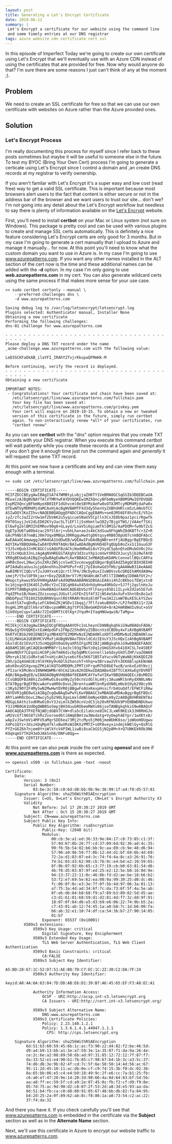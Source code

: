 ```yaml
---
layout: post
title: Generating a Let's Encrypt Certificate
date: 2019-06-12
summary: |
 Let's Encrypt a certificate for our website using the command line
 and some timely entries at our DNS registrar
tags: azure website cdn certificate cert ssl
---
```

In this episode of Imperfect Today we're going to create our own certificate
using Let's Encrypt that we'll eventually use with an Azure CDN instead of using
the certificates that are provided for free. Now why would anyone do that?  I'm
sure there are some reasons I just can't think of any at the moment ;).

## Problem
We need to create an SSL certificate for free so that we can use our own
certificate with websites on Azure rather than the Azure provided ones.

## Solution 
### Let's Encrypt Process
I'm really documenting this process for myself since I refer back to these posts
sometimes but maybe it will be useful to someone else in the future.  To test my
BYOC (Bring Your Own Cert) process I'm going to generate a certicate using Let's
Encrypt since I control a domain and ,an create DNS records at my registrar to
verify ownership.

If you aren't familar with Let's Encrypt it's a super easy and low cost
(read free) way to get a valid SSL certificate.  This is important because most
browsers alert users to the fact that content is either secure or not in the
address bar of the browser and we want users to trust our site... don't we?  I'm
not going into any detail about the Let's Encrypt workflow but needless to say
there is plenty of information available on the [Let's
Encrypt](https://letsencrypt.org/how-it-works/) website.

First, you'll need to install __certbot__ on your Mac or Linux system (not sure
on Windows).  This package is pretty cool and can be used with various plugins to create
and manage SSL certs automatically.  This is definitely a nice feature
considering Let's Encrypt certs are only good for 3 months.  But in my case I'm
going to generate a cert manually that I upload to Azure and manage it
manually... for now.  At this point you'll need to know what the custom domain
you want to use in Azure is.  In my case I'm going to use www.azurepatterns.com.
If you want any other names installed in the ALT section of the cert now is the
time and these additional names can be added with the __-d__ option.  In my case
I'm only going to use __web.azurepatterns.com__ in my cert.  You can also
generate wildcard certs using the same process if that makes more sense for your
use case.

```terminal
>> sudo certbot certonly --manual \
    --preferred-challenges dns \
    -d www.azurepatterns.com

Saving debug log to /var/log/letsencrypt/letsencrypt.log
Plugins selected: Authenticator manual, Installer None
Obtaining a new certificate
Performing the following challenges:
dns-01 challenge for www.azurepatterns.com

- - - - - - - - - - - - - - - - - - - - - - - - - - - - - - - - - - - - - - - -
Please deploy a DNS TXT record under the name
_acme-challenge.www.azurepatterns.com with the following value:

LeD3SCKFaDkAB_ilaYFI_IRAhY2TvjrKkupaQFMmHk-M

Before continuing, verify the record is deployed.
- - - - - - - - - - - - - - - - - - - - - - - - - - - - - - - - - - - - - - - -
Obtaining a new certificate

IMPORTANT NOTES:
 - Congratulations! Your certificate and chain have been saved at:
   /etc/letsencrypt/live/www.azurepatterns.com/fullchain.pem
   Your key file has been saved at:
   /etc/letsencrypt/live/www.azurepatterns.com/privkey.pem
   Your cert will expire on 2019-10-15. To obtain a new or tweaked
   version of this certificate in the future, simply run certbot
   again. To non-interactively renew *all* of your certificates, run
   "certbot renew"
```
As you can see __certbot__ with the "dns" option requires that you create TXT
records with your DNS registrar.  When you execute this command certbot will
wait patiently while you create these records at a Continue prompt and if you don't give it
enough time just run the command again and *generally* it will request the same
TXT record.

At this point we now have a certificate and key and can view them easy enough
with a terminal.
```terminal
>> sudo cat /etc/letsencrypt/live/www.azurepatterns.com/fullchain.pem

-----BEGIN CERTIFICATE-----
MIIFZDCCBEygAwIBAgISA747WMBtyLubjjaZH6TY1VeBMA0GCSqGSIb3DQEBCwUA
MEoxCzAJBgNVBAYTAlVTMRYwFAYDVQQKEw1MZXQncyBFbmNyeXB0MSMwIQYDVQQD
ExpMZXQncyBFbmNyeXB0IEF1dGhvcml0eSBYMzAeFw0xOTA3MTcyMDM4MjdaFw0x
OTEwNTUyMDM4MjdaMCAxHjAcBgNVBAMTFXd3dy5henVyZXBhdHRlcm5zLmNvbTCC
ASIwDQYJKoZIhvcNAQEBBQADggEPADCCAQoCggEBAMs+oe02M56EF8hzhcE/V51n
iyZ/zTcJaZI2rUw1mfZbVAK2u5yqicueSNaUV5Cplln3CxJE0b9paz1pcirRgwfk
PHT0SoyjJoV2dLED02KYy3ac5LTiEFllj5sHkmtlw38Zy7BjgVTWS/jVA4ef7SXi
El6wFg2elBM3IhEMRov90q6+GLayU/LnaV5i6giamTkl0M1G/AaPDOM+fw9bTZcG
OgETp3U6Ta00b4zac29fSl6rj+vbhLho+aeJs4kCXdSuw9FhgWhZ0dKBTfc+3Z+R
GAcPhNbl07nmBiJ0m7Uqx0MBqxJ0RRqguHwdtgD6tqsy4RB038pUO7cnkBQFAbcC
AwEAAaOCAmwwggJoMA4GA1UdDwEB/wQEAwIFoDAdBgNBrentFjAUBggrBgEFBQcD
AQYIKwYBBQUHAwIwDAYDVR0TAQH/BAIwADAdBgNVHQ4EFgQUpb0oZxxS11GuuG3F
Y3J5cHQub3JnMC8GCCsGAQUFBzAChiNodHRwOi8vY2VydC5pbnQteDMubGV0c2Vu
Y3J5cHQub3JnLzAgAgNVHREEGTAXghV3d3cuYXp1cmVwYXR0ZXJucy5jb20wTAYD
VR0gBEUwQzAIBgZngQwBAgEwNwYLKwYBBAGC3xMBAQEwKDAMcConnellBQcCARYa
aHR0cDovL2Nwcy5sZXRzZW5jcnlwdC5vcmcwggEGBgorBgEEAdZ5AgQCBIH3BIH0
APIAdwDiaUuuJujpQAnohhu2O4PUPuf+dIj7pI8okwGd3fHb/gAAAWwB31AeAAAE
AwBIMEYCIQD/vf2uJUHYxvKiQcrtl7P4/3NcDy0uxIIuW0VsvbcQRQIhAMXdA0Hw
imejP/t5vlOF9kjaxr+DxyZQGB3mrV7/MjNXAHcAKTxRllTIOWW6qlD8WAfUt2+/
WHopctykwwz05UVH9HgAAAFsAd9QMAAABAMASDBGAiEA8s14hZcBKboifEWjxtn8
bc1djogn915K4OlZv0bcY2sCIQCqH84uX45dnhUyHnw49RkOz+5J7fj2qslnHxJu
ESPRYTANBgkqhkiG9w0BAQsFAAOCAQEAbVGzYFlFaxys85Di1ILyvkZd2aS5E7uh
PqdZPho1B/HamiZOzixuogiJUGutlzGFEnISf4f32jNS4eSAsXuFx5hntBs8o1w3
dNbbPpuCT818X25QUBRNVqxnlREtRRARrNsOz8l0FTvw3AI2imW7BuXE5LkYSZwv
5sx6tSX7xqDnRyieFCA9mGZKjWSDv11bqqj/7FlfzakuB0UO+/LP2fmOBX11rJ2A
0sgHL1MtqD3lk6raTXBvcpoWNRL8g7tPt63BeGmKDVG0+8rA2HmRBWdIu9uC+oSV
S1k0VpoCupvlaA6c72IeQ8MTtC0lKg+JYquM+IYaqHNUwqwiN/TaMg==
-----END CERTIFICATE-----
-----BEGIN CERTIFICATE-----
MIIEkjCCA3qgAwIBAgIQCgFBQgAAAVOFc2oLheynCDANBgkqhkiG9w0BAQsFADA/
MSQwIgYDVQQKExtEaWdpdGFsIFNpZ25hdHVyZSBUcnVzdCBDby4xFzAVBgNVBAMT
DkRTVCBSb290IENBIFgzMB4XDTE2MDMxNzE2NDA0NloXDTIxMDMxNzE2NDA0Nlow
SjELMAkGA1UEBhMCVVMxFjAUBgNVBAoTDUxldCdzIEVuY3J5cHQxIzAhBgNVBAMT
GkxldCdzIEVuY3J5cHQgQXV0aG9yaXR5IFgzMIIBIjANBgkqhkiG9w0BAQEFAAOC
AQ8AMIIBCgKCAQEAnNMM8FrlLke3cl03g7NoYzDq1zUmGSXhvb418XCSL7e4S0EF
q6meNQhY7LEqxGiHC6PjdeTm86dicbp5gWMcConnell1eGdxyGkOlZHP/uaZ6WA8
SMx+yk13EiSdRxta67nsHjcAHJyse6cF6s5K671B5TaYucv9bTyWaN8jKkKQDIZ0
Z8h/pZq4UmEUEz9l6YKHy9v6Dlb2honzhT+Xhq+w3Brvaw2VFn3EK6BlspkENnWA
a6xK8xuQSXgvopZPKiAlKQTGdMDQMc2PMTiVFrqoM7hD8bEfwzB/onkxEz0tNvjj
/PIzark5McWvxI0NHWQWM6r6hCm21AvA2H3DkwIDAQABo4IBfTCCAXkwEgYDVR0T
AQH/BAgwBgEB/wIBADAOBgNVHQ8BAf8EBAMCAYYwfwYIKwYBBQUHAQEEczBxMDIG
CCsGBQUFBzABhiZodHRwOi8vaXNyZy50cnVzdGlkLm9jc3AuaWRlbnRydXN0LmNv
bTA7BggrBgEFBQcwAoYvaHR0cDovL2BrentuaWRlbnRydXN0LmNvbS9yb290cy9k
c3Ryb290Y2F4My5wN2MwHwYDVR0jBBgwFoAUxKexpHsscfrb4UuQdf/EFWCFiRAw
VAYDVR1gBE0wSzAIBgZngQwBAgEwPwYLKwYBBAGC3xMBAQEwMDAuBggrBgEFBQcC
ARYiaHR0cDovL2Nwcy5yb290LXgxLmxldHNlbmNyeXB0Lm9yZzA8BgNVHR8ENTAz
MDGgL6AthitodHRwOi8vY3JsLmlkZW50cnVzdC5jb20vRFNUUk9PVENBWDNDUkwu
Y3JsMB0GA1UdDgQWBBSoSmpjBH3duubRObemRWXv86jsoTANBgkqhkiG9w0BAQsF
AAOCAQEA3TPXEfNjWDjdGBX7CVW+dla5cEilaUcne8IkCJLxWh9KEik3JHRRHGJo
uM2VcGfl96S8TihRzZvoroed6ti6WqEBmtzw3Wodatg+VyOeph4EYpr/1wXKtx8/
wApIvJSwtmVi4MFU5aMqrSDE6ea73Mj2tcMyo5jMd6jmeWUHK8so/joWUoHOUgwu
X4Po1QYz+3dszkDqMp4fklxBwXRsW10KXzPMTZ+sOPAveyxindmjkW8lGy+QsRlG
PfZ+G6Z6h7njem0Y+iWlkYcV4PIWL1iwBi8saCbGS5jN2p8M+X+Q7UNKEkROb3N6
KOqkqm57TH2H3eDJAkSnh6/DNFu0Qg==
-----END CERTIFICATE-----
```
At this point we can also peak inside the cert using __openssl__ and see if
__www.azurepatterns.com__ is there as expected.

```terminal
>> openssl x509 -in fullchain.pem -text -noout

Certificate:
    Data:
        Version: 3 (0x2)
        Serial Number:
            03:be:3c:58:c0:6d:d8:bb:9b:9e:36:99:1f:a4:f8:d5:57:81
    Signature Algorithm: sha256WithRSAEncryption
        Issuer: C=US, O=Let's Encrypt, CN=Let's Encrypt Authority X3
        Validity
            Not Before: Jul 17 20:38:27 2019 GMT
            Not After : Oct 15 20:38:27 2019 GMT
        Subject: CN=www.azurepatterns.com
        Subject Public Key Info:
            Public Key Algorithm: rsaEncryption
                Public-Key: (2048 bit)
                Modulus:
                    00:cb:3e:a1:ed:36:33:9e:84:17:c8:73:85:c1:3f:
                    57:9d:67:8b:26:7f:cd:37:09:6d:92:36:ad:4c:35:
                    99:f6:5b:54:02:b6:bb:9c:aa:89:cb:9e:48:d6:94:
                    57:90:a9:96:59:f7:0b:12:44:d1:bf:69:6b:4d:69:
                    72:2a:d1:83:07:e4:3c:74:f4:4a:8c:a3:26:91:76:
                    74:b1:03:d3:62:98:cb:76:9c:e4:b4:e2:10:59:65:
                    8f:9b:07:92:6b:65:c3:7f:19:cb:b0:63:81:54:d6:
                    4b:f8:d5:03:87:9f:ed:25:e2:12:5e:b0:16:0d:9e:
                    94:13:37:22:11:0c:46:8b:fd:d2:ae:be:18:b6:b2:
                    53:f2:e7:69:5e:62:ea:08:9a:99:39:25:d0:dc:46:
                    fc:06:8f:0c:e3:3e:7f:0f:5b:4d:97:06:3a:01:13:
                    a7:75:3a:4d:ad:34:6f:7c:da:73:6f:5f:4a:5e:ab:
                    8f:eb:db:84:b8:68:f9:a7:89:b3:89:02:5d:d5:ae:
                    c3:d1:61:81:68:59:d1:d2:81:4d:f7:3z:dd:9f:91:
                    18:07:0f:84:d6:e5:d3:b9:e6:06:22:74:9b:b5:2a:
                    c7:43:01:ab:12:74:45:1a:a0:b8:7c:1d:b6:00:fa:
                    b6:ab:32:e1:10:74:df:ca:54:3b:b7:27:90:14:05:
                    01:b7
                Exponent: 65537 (0x10001)
        X509v3 extensions:
            X509v3 Key Usage: critical
                Digital Signature, Key Encipherment
            X509v3 Extended Key Usage: 
                TLS Web Server Authentication, TLS Web Client Authentication
            X509v3 Basic Constraints: critical
                CA:FALSE
            X509v3 Subject Key Identifier: 
                A5:BD:28:67:1C:52:D7:51:AE:B8:7D:C7:EC:1C:2Z:30:C2:DA:7F:24
            X509v3 Authority Key Identifier: 
                keyid:A8:4A:6A:63:04:7D:DD:AB:E6:D1:39:B7:A6:45:65:EF:F3:A8:EC:A1

            Authority Information Access: 
                OCSP - URI:http://ocsp.int-x3.letsencrypt.org
                CA Issuers - URI:http://cert.int-x3.letsencrypt.org/

            X509v3 Subject Alternative Name: 
                DNS:www.azurepatterns.com
            X509v3 Certificate Policies: 
                Policy: 2.23.140.1.2.1
                Policy: 1.3.6.1.4.1.44947.1.1.1
                  CPS: http://cps.letsencrypt.org

    Signature Algorithm: sha256WithRSAEncryption
         6d:51:b3:60:59:45:6b:1c:ac:f3:90:z2:d4:82:f2:be:46:5d:
         d9:a4:b9:13:bb:a1:3e:a7:59:3e:1a:35:07:f1:da:9a:26:4e:
         ce:2c:6e:a2:08:89:50:6b:ad:97:31:85:12:72:12:7f:87:f7:
         da:33:52:e1:e4:90:b1:7b:85:c7:98:67:b4:1b:3c:a3:5c:37:
         74:d6:db:3e:9b:82:4f:cd:7c:5f:6e:50:50:14:4d:56:ac:67:
         95:11:2d:45:10:11:ac:db:0e:cf:c9:74:15:3b:f0:dc:02:36:
         8a:65:bb:06:e5:c4:e4:b9:18:49:9c:2f:e6:cc:7a:b1:25:fb:
         c6:a0:e7:47:28:9e:14:20:3d:98:66:4a:8d:64:83:bf:5d:5b:
         aa:a8:ff:ec:59:5f:cd:a9:2e:07:45:0z:fb:f2:cf:d9:f9:8e:
         05:7d:75:ac:9d:90:d2:c8:07:2f:53:2d:a8:3d:e5:93:aa:da:
         0d:51:b4:fb:ca:c0:d8:80:91:05:67:48:bb:db:82:fa:84:95:
         b4:2d:25:2a:0f:89:62:ab:8c:f8:86:1a:a8:73:54:c2:ac:22:
         37:f4:da:32
```

And there you have it.  If you check carefully you'll see that
www.azurepatterns.com is embedded in the certificate via the __Subject__ section
as well as in the __Alternate Name__ section.

Next, we'll use this certificate in Azure to encrypt our website traffic to
www.azurepatterns.com.
